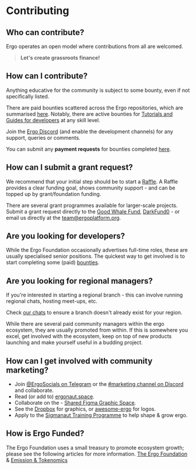 # Contributing


## Who can contribute?

Ergo operates an open model where contributions from all are welcomed. 

> **Let's create grassroots finance!**


## How can I contribute?

Anything educative for the community is subject to some bounty, even if not specifically listed. 

There are paid bounties scattered across the Ergo repositories, which are summarised [here](https://github.com/ergoplatform/grow-ergo/). Notably, there are active bounties for [Tutorials and Guides for developers](https://github.com/ergoplatform/grow-ergo/issues/15) at any skill level. 

Join the [Ergo Discord](https://discord.gg/nr4JRnhAyV) (and enable the development channels) for any support, queries or comments. 

You can submit any **payment requests** for bounties completed [here](https://q9fwzopidh8.typeform.com/to/G5gAKC4r).

## How can I submit a grant request? 

We recommend that your initial step should be to start a [Raffle](https://ergoraffle.com/). A Raffle provides a clear funding goal, shows community support - and can be topped up by grant/foundation funding. 

There are several grant programmes available for larger-scale projects. Submit a grant request directly to the [Good Whale Fund](https://github.com/ergoplatform/grow-ergo/issues/13), [DarkFund0](https://github.com/ergoplatform/grow-ergo/issues/1) - or email us directly at the [team@ergoplatform.org](mailto:team@ergoplatform.org).


## Are you looking for developers?

While the Ergo Foundation occasionally advertises full-time roles, these are usually specialised senior positions. The quickest way to get involved is to start completing some (paid) [bounties](https://github.com/ergoplatform/grow-ergo/). 

## Are you looking for regional managers? 

If you're interested in starting a regional branch - this can involve running regional chats, hosting meet-ups, etc. 

Check [our chats](https://linktr.ee/ergoplatform) to ensure a branch doesn't already exist for your region. 

While there are several paid community managers within the ergo ecosystem, they are usually promoted from within. If this is somewhere you excel, get involved with the ecosystem, keep on top of new products launching and make yourself useful in a budding project. 

## How can I get involved with community marketing? 

* Join  [@ErgoSocials on Telegram](https://t.me/ErgoSocials) or the [#marketing channel on Discord](https://discord.gg/TBFXMzha7X) and collaborate. 
* Read (or add to) [ergonaut.space](https://ergonaut.space/en/Guides/Guerrilla-Marketing).
* Collaborate on the - [Shared Figma Graphic Space](https://www.figma.com/file/pd92vgB3xNFThaacIKodYs/Guide-ID?node-id=1%3A756).
* See the [Dropbox](https://www.dropbox.com/sh/jionpgnj89eod2f/AAC5S1vnOwO3gm2vRYOmDBQ-a?dl=0) for graphics, or [awesome-ergo](https://github.com/ergoplatform/awesome-ergo/tree/master/graphics/Logo) for logos. 
* Apply to the [Sigmanaut Training Programme](https://ergoplatform.org/en/blog/the-sigmanauts-programme/) to help shape & grow ergo. 

## How is Ergo Funded? 

The Ergo Foundation uses a small treasury to promote ecosystem growth; please see the following articles for more information. [The Ergo Foundation](https://ergoplatform.org/en/blog/ergo-foundation/) & [Emission & Tokenomics](https://ergoplatform.org/en/blog/emission/)